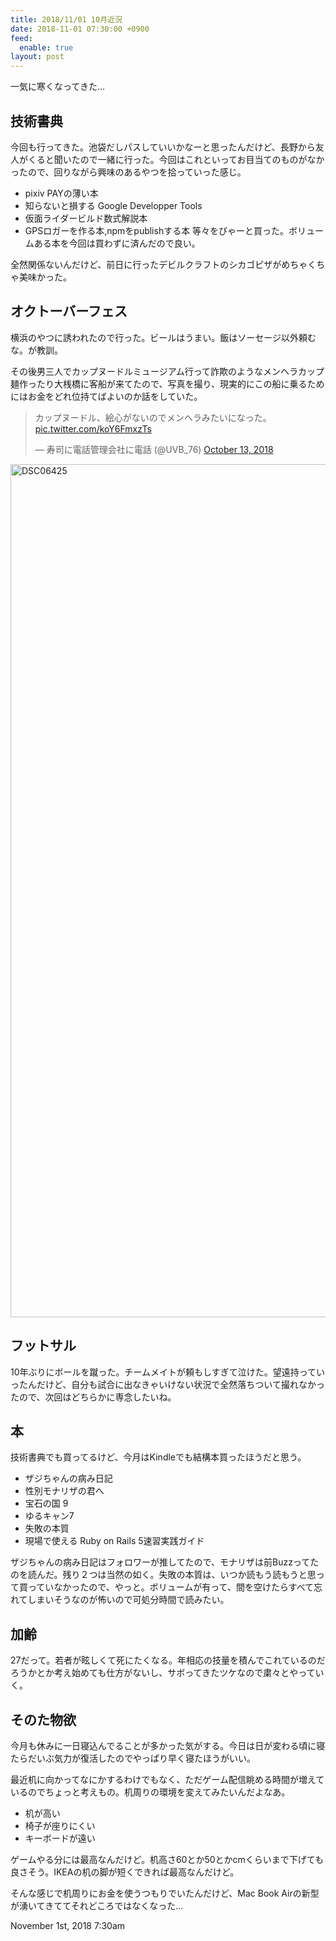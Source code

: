 ```yaml
---
title: 2018/11/01 10月近況
date: 2018-11-01 07:30:00 +0900
feed:
  enable: true
layout: post
---
```

<p>一気に寒くなってきた…</p>    <h2>技術書典</h2>    <p>      今回も行ってきた。池袋だしパスしていいかなーと思ったんだけど、長野から友人がくると聞いたので一緒に行った。今回はこれといってお目当てのものがなかったので、回りながら興味のあるやつを拾っていった感じ。    </p>    <ul>      <li>pixiv PAYの薄い本</li>      <li>知らないと損する Google Developper Tools</li>      <li>仮面ライダービルド数式解説本</li>      <li>        GPSロガーを作る本,npmをpublishする本        等々をびゃーと買った。ボリュームある本を今回は買わずに済んだので良い。      </li>    </ul>    <p>      全然関係ないんだけど、前日に行ったデビルクラフトのシカゴピザがめちゃくちゃ美味かった。    </p>    <h2>オクトーバーフェス</h2>    <p>      横浜のやつに誘われたので行った。ビールはうまい。飯はソーセージ以外頼むな。が教訓。    </p>    <p>      その後男三人でカップヌードルミュージアム行って詐欺のようなメンヘラカップ麺作ったり大桟橋に客船が来てたので、写真を撮り、現実的にこの船に乗るためにはお金をどれ位持てばよいのか話をしていた。    </p>    <blockquote class="twitter-tweet" data-lang="en">      <p lang="ja" dir="ltr">        カップヌードル、絵心がないのでメンヘラみたいになった。        <a href="https://t.co/koY6FmxzTs" target="_blank">pic.twitter.com/koY6FmxzTs</a>      </p>      — 寿司に電話管理会社に電話 (@UVB_76)      <a href="https://twitter.com/UVB_76/status/1051116748416512003?ref_src=twsrc%5Etfw" target="_blank">October 13, 2018</a>    </blockquote>    <p>      <script async src="https://platform.twitter.com/widgets.js" charset="utf-8"></script>      <a data-flickr-embed="true" href="https://www.flickr.com/photos/56290428@N06/31763032068/in/dateposted-public/" title="DSC06425" target="_blank"><img src="https://farm2.staticflickr.com/1930/31763032068_54e6fa85a7_k.jpg" width="2048" height="1365" alt="DSC06425"></a>      <script async src="//embedr.flickr.com/assets/client-code.js" charset="utf-8"></script>    </p>    <h2>フットサル</h2>    <p>      10年ぶりにボールを蹴った。チームメイトが頼もしすぎて泣けた。望遠持っていったんだけど、自分も試合に出なきゃいけない状況で全然落ちついて撮れなかったので、次回はどちらかに専念したいね。    </p>    <h2>本</h2>    <p>技術書典でも買ってるけど、今月はKindleでも結構本買ったほうだと思う。</p>    <ul>      <li>ザジちゃんの病み日記</li>      <li>性別モナリザの君へ</li>      <li>宝石の国 9</li>      <li>ゆるキャン7</li>      <li>失敗の本質</li>      <li>現場で使える Ruby on Rails 5速習実践ガイド</li>    </ul>    <p>      ザジちゃんの病み日記はフォロワーが推してたので、モナリザは前Buzzってたのを読んだ。残り２つは当然の如く。失敗の本質は、いつか読もう読もうと思って買っていなかったので、やっと。ボリュームが有って、間を空けたらすべて忘れてしまいそうなのが怖いので可処分時間で読みたい。    </p>    <h2>加齢</h2>    <p>      27だって。若者が眩しくて死にたくなる。年相応の技量を積んでこれているのだろうかとか考え始めても仕方がないし、サボってきたツケなので粛々とやっていく。    </p>    <h2>そのた物欲</h2>    <p>      今月も休みに一日寝込んでることが多かった気がする。今日は日が変わる頃に寝たらだいぶ気力が復活したのでやっぱり早く寝たほうがいい。    </p>    <p>      最近机に向かってなにかするわけでもなく、ただゲーム配信眺める時間が増えているのでちょっと考えもの。机周りの環境を変えてみたいんだよなあ。    </p>    <ul>      <li>机が高い</li>      <li>椅子が座りにくい</li>      <li>キーボードが遠い</li>    </ul>    <p>      ゲームやる分には最高なんだけど。机高さ60とか50とかcmくらいまで下げても良さそう。IKEAの机の脚が短くできれば最高なんだけど。    </p>    <p>      そんな感じで机周りにお金を使うつもりでいたんだけど、Mac Book      Airの新型が湧いてきててそれどころではなくなった…    </p>    <div id="footer">      <span id="timestamp"> November 1st, 2018 7:30am </span>    </div>
